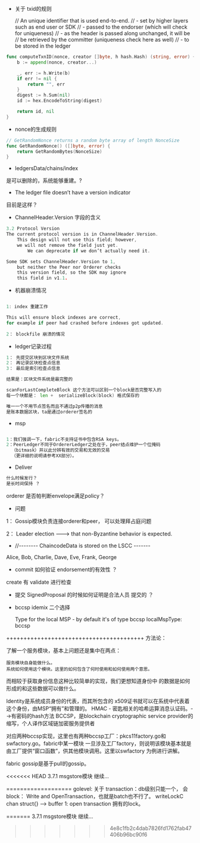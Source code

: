 - 关于 txid的规则

    // An unique identifier that is used end-to-end.
	//  -  set by higher layers such as end user or SDK
	//  -  passed to the endorser (which will check for uniqueness)
	//  -  as the header is passed along unchanged, it will be
	//     be retrieved by the committer (uniqueness check here as well)
	//  -  to be stored in the ledger

```go
func computeTxnID(nonce, creator []byte, h hash.Hash) (string, error) {
	b := append(nonce, creator...)

	_, err := h.Write(b)
	if err != nil {
		return "", err
	}
	digest := h.Sum(nil)
	id := hex.EncodeToString(digest)

	return id, nil
}
```


	
- nonce的生成规则

```go
// GetRandomNonce returns a random byte array of length NonceSize
func GetRandomNonce() ([]byte, error) {
	return GetRandomBytes(NonceSize)
}
```

- ledgersData/chains/index 

是可以删除的，系统能够重建。?

- The ledger file doesn’t have a version indicator

目前是这样？

- ChannelHeader.Version 字段的含义

```go
3.2 Protocol Version
The current protocol version is in ChannelHeader.Version.
	This design will not use this field; however, 
	we will not remove the field just yet. 
		We can deprecate if we don’t actually need it.

Some SDK sets ChannelHeader.Version to 1, 
	but neither the Peer nor Orderer checks 
	this version field, so the SDK may ignore 
	this field in v1.1.
```

- 机器崩溃情况

```go

1: index 重建工作

This will ensure block indexes are correct, 
for example if peer had crashed before indexes got updated.
	
2： blockfile 崩溃的情况


```

- ledger记录过程

```go
1： 先提交区块到区块文件系统
2： 再记录区块检查点信息
3： 最后是索引检查点信息

结果是：区块文件系统是最完整的

scanForLastCompleteBlock 这个方法可以区别一个block是否完整写入的
每一个块都是： len +  serializeBlock(block) 格式保存的

唯一一个不用节点签名而且不通过p2p传播的消息
是账本数据区块，ta是通过orderer签名的

```

- msp

```go

1：我们强调一下，fabric不支持证书中包含RSA keys。
2：PeerLedger不同于OrdererLedger之处在于，peer结点维护一个位掩码
  （bitmask）并以此分辨有效的交易和无效的交易
  （更详细的说明请参考XX部分）。

```

- Deliver

```go
什么时候发行？
是长时间保持 ？

```

orderer 是否帕判断envelope满足policy？

- 问题

1： Gossip模块负责连接orderer和peer， 可以处理拜占庭问题

2： Leader election ---> that non-Byzantine behavior is expected.

-  //-------- ChaincodeData is stored on the LSCC -------
 

Alice, Bob, Charlie, Dave, Eve, Frank, George

- commit  如何验证  endorsement的有效性 ？

create 有 validate 进行检查

- 提交 SignedProposal 的时候如何证明是合法人员 提交的 ？

- bccsp idemix 二个选择
 
   Type for the local MSP - by default it's of type bccsp
   localMspType: bccsp
   
   
++++++++++++++++++++++++++++++++++++++++
方法论：

了解一个服务模块，基本上问题还是集中在两点：

    服务模块自身能做什么。
    系统如何使用这个模块。这里的如何包含了何时使用和如何使用两个意思。

而相较于获取身份信息这种比较简单的实现，我们更想知道身份中
的数据是如何形成的和这些数据可以做什么。

Identity是系统成员身份的代表，而其所包含的
x509证书就可以在系统中代表着这个身份，由MSP“拥有”和管理的。
HMAC - 密匙相关的哈希运算消息认证码。-->有密码的hash方法
BCCSP，是blockchain cryptographic service provider的缩写，个人译作区域链加密服务提供者

对应两种bccsp实现，这里也有两种bccsp工厂：pkcs11factory.go和swfactory.go。fabric中某一模块
一旦涉及工厂factory，则说明该模块基本就是由工厂提供“窗口函数”，供其他模块调用。这里以swfactory
为例进行讲解。

fabric gossip是基于pull的gossip。

<<<<<<< HEAD
3.7.1 msgstore模块 继续...


===================
golevel:
关于 transaction：db级别只能一个， 会block：  Write and OpenTransaction，也就是batch也不行了。 
writeLockC   chan struct{} --> buffer 1: open transaction 拥有的lock。
 	
=======
3.7.1 msgstore模块 继续...
>>>>>>> 4e8c1fb2c4dab7826fd1762fab47406b96bc90f6
